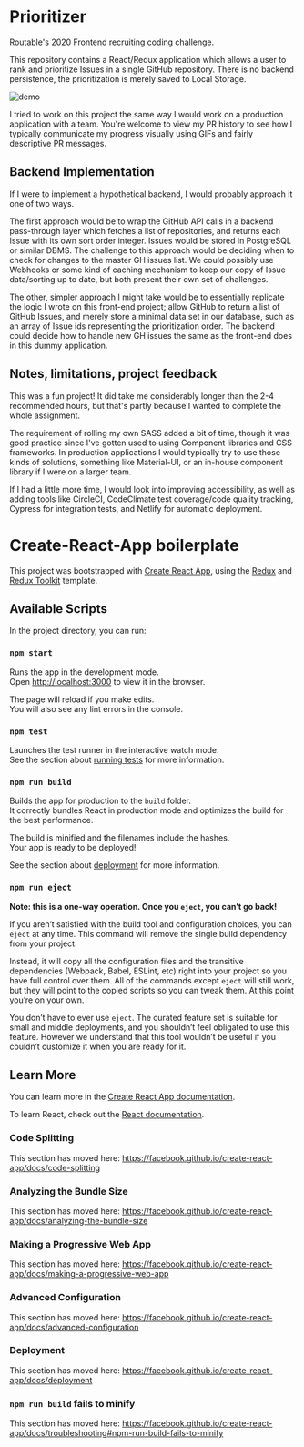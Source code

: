 # Prioritizer
Routable's 2020 Frontend recruiting coding challenge.

This repository contains a React/Redux application which allows a user to rank and prioritize Issues in a single GitHub repository. There is no backend persistence, the prioritization is merely saved to Local Storage.

![demo](https://p91.f3.n0.cdn.getcloudapp.com/items/5zu1NrZ2/Screen%20Recording%202020-05-01%20at%2010.27%20PM.gif?v=d3773920ed101613851af2c599988635)

I tried to work on this project the same way I would work on a production application with a team. You're welcome to view my PR history to see how I typically communicate my progress visually using GIFs and fairly descriptive PR messages.

## Backend Implementation
If I were to implement a hypothetical backend, I would probably approach it one of two ways.

The first approach would be to wrap the GitHub API calls in a backend pass-through layer which fetches a list of repositories, and returns each Issue with its own sort order integer. Issues would be stored in PostgreSQL or similar DBMS. The challenge to this approach would be deciding when to check for changes to the master GH issues list. We could possibly use Webhooks or some kind of caching mechanism to keep our copy of Issue data/sorting up to date, but both present their own set of challenges.

The other, simpler approach I might take would be to essentially replicate the logic I wrote on this front-end project; allow GitHub to return a list of GitHub Issues, and merely store a minimal data set in our database, such as an array of Issue ids representing the prioritization order. The backend could decide how to handle new GH issues the same as the front-end does in this dummy application.

## Notes, limitations, project feedback
This was a fun project! It did take me considerably longer than the 2-4 recommended hours, but that's partly because I wanted to complete the whole assignment.

The requirement of rolling my own SASS added a bit of time, though it was good practice since I've gotten used to using Component libraries and CSS frameworks. In production applications I would typically try to use those kinds of solutions, something like Material-UI, or an in-house component library if I were on a larger team.

If I had a little more time, I would look into improving accessibility, as well as adding tools like CircleCI, CodeClimate test coverage/code quality tracking, Cypress for integration tests, and Netlify for automatic deployment.

# Create-React-App boilerplate
This project was bootstrapped with [Create React App](https://github.com/facebook/create-react-app), using the [Redux](https://redux.js.org/) and [Redux Toolkit](https://redux-toolkit.js.org/) template.

## Available Scripts

In the project directory, you can run:

### `npm start`

Runs the app in the development mode.<br />
Open [http://localhost:3000](http://localhost:3000) to view it in the browser.

The page will reload if you make edits.<br />
You will also see any lint errors in the console.

### `npm test`

Launches the test runner in the interactive watch mode.<br />
See the section about [running tests](https://facebook.github.io/create-react-app/docs/running-tests) for more information.

### `npm run build`

Builds the app for production to the `build` folder.<br />
It correctly bundles React in production mode and optimizes the build for the best performance.

The build is minified and the filenames include the hashes.<br />
Your app is ready to be deployed!

See the section about [deployment](https://facebook.github.io/create-react-app/docs/deployment) for more information.

### `npm run eject`

**Note: this is a one-way operation. Once you `eject`, you can’t go back!**

If you aren’t satisfied with the build tool and configuration choices, you can `eject` at any time. This command will remove the single build dependency from your project.

Instead, it will copy all the configuration files and the transitive dependencies (Webpack, Babel, ESLint, etc) right into your project so you have full control over them. All of the commands except `eject` will still work, but they will point to the copied scripts so you can tweak them. At this point you’re on your own.

You don’t have to ever use `eject`. The curated feature set is suitable for small and middle deployments, and you shouldn’t feel obligated to use this feature. However we understand that this tool wouldn’t be useful if you couldn’t customize it when you are ready for it.

## Learn More

You can learn more in the [Create React App documentation](https://facebook.github.io/create-react-app/docs/getting-started).

To learn React, check out the [React documentation](https://reactjs.org/).

### Code Splitting

This section has moved here: https://facebook.github.io/create-react-app/docs/code-splitting

### Analyzing the Bundle Size

This section has moved here: https://facebook.github.io/create-react-app/docs/analyzing-the-bundle-size

### Making a Progressive Web App

This section has moved here: https://facebook.github.io/create-react-app/docs/making-a-progressive-web-app

### Advanced Configuration

This section has moved here: https://facebook.github.io/create-react-app/docs/advanced-configuration

### Deployment

This section has moved here: https://facebook.github.io/create-react-app/docs/deployment

### `npm run build` fails to minify

This section has moved here: https://facebook.github.io/create-react-app/docs/troubleshooting#npm-run-build-fails-to-minify
